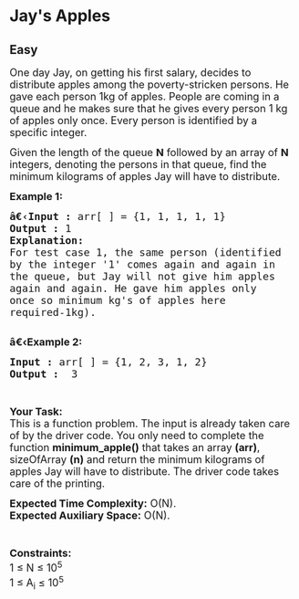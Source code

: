 # Jay's Apples
## Easy
<div class="problems_problem_content__Xm_eO"><p><span style="font-size:18px">One day Jay, on getting his first salary, decides to distribute apples among the poverty-stricken persons. He gave each person 1kg of apples. People are coming in a queue&nbsp;and he makes sure that he gives every person 1 kg of apples only once. Every person is identified by a specific integer.</span></p>

<p><span style="font-size:18px">Given the length of the queue <strong>N</strong> followed by an array of <strong>N</strong> integers, denoting the persons in that queue, find the minimum kilograms of apples Jay will have to distribute.</span></p>

<p><span style="font-size:18px"><strong>Example 1:</strong></span></p>

<pre style="position: relative;"><span style="font-size:18px"><strong>â€‹Input :</strong> arr[ ] = {1, 1, 1, 1, 1}
<strong>Output :</strong> 1
<strong>Explanation:</strong>
For test case 1, the same person (identified 
by the integer '1' comes again and again in 
the queue, but Jay will not give him apples 
again and again. He gave him apples only 
once so minimum kg's of apples here 
required-1kg).
</span><div class="open_grepper_editor" title="Edit &amp; Save To Grepper"></div></pre>

<p><br>
<span style="font-size:18px"><strong>â€‹Example 2:</strong></span></p>

<pre style="position: relative;"><span style="font-size:18px"><strong>Input :</strong> arr[ ] = {1, 2, 3, 1, 2} <strong>
Output :</strong>  3 </span><div class="open_grepper_editor" title="Edit &amp; Save To Grepper"></div></pre>

<p>&nbsp;</p>

<p><span style="font-size:18px"><strong>Your Task:</strong><br>
This is a function problem. The input is already taken care of by the driver code. You only need to complete the function <strong>minimum_apple()</strong> that takes an array <strong>(arr)</strong>, sizeOfArray <strong>(n)</strong>&nbsp;and return the minimum kilograms of apples Jay will have to distribute. The driver code takes care of the printing.</span></p>

<p><span style="font-size:18px"><strong>Expected Time Complexity:</strong>&nbsp;O(N).<br>
<strong>Expected Auxiliary Space:</strong>&nbsp;O(N).</span></p>

<p>&nbsp;</p>

<p><span style="font-size:18px"><strong>Constraints:</strong><br>
1&nbsp;≤&nbsp;N&nbsp;≤&nbsp;10<sup>5</sup><br>
1&nbsp;≤&nbsp;A<sub>i</sub>&nbsp;≤&nbsp;10<sup>5</sup></span></p>
</div>